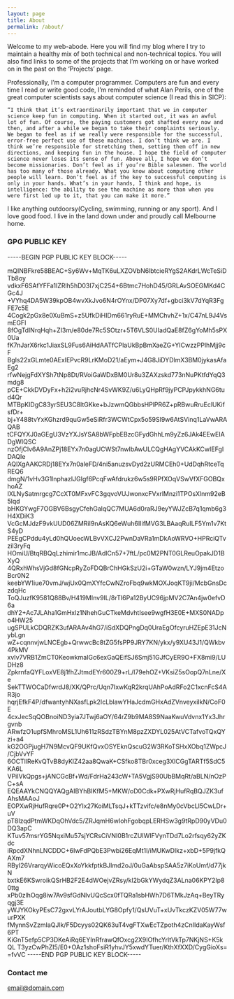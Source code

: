 ```yaml
---
layout: page
title: About
permalink: /about/
---
```


Welcome to my web-abode. Here you will find my blog where I try to maintain a healthy mix of both technical and non-technical topics.  You will also find links to some of the projects that I’m working on or have worked on in the past on the ‘Projects’ page.

Professionally, I’m a computer programmer. Computers are fun and every time I read or write good code, I’m reminded of what Alan Perils, one of the great computer scientists says about computer science (I read this in SICP):

    “I think that it’s extraordinarily important that we in computer science keep fun in computing. When it started out, it was an awful lot of fun. Of course, the paying customers got shafted every now and then, and after a while we began to take their complaints seriously. We began to feel as if we really were responsible for the successful, error-free perfect use of these machines. I don’t think we are. I think we’re responsible for stretching them, setting them off in new directions, and keeping fun in the house. I hope the field of computer science never loses its sense of fun. Above all, I hope we don’t become missionaries. Don’t feel as if you’re Bible salesmen. The world has too many of those already. What you know about computing other people will learn. Don’t feel as if the key to successful computing is only in your hands. What’s in your hands, I think and hope, is intelligence: the ability to see the machine as more than when you were first led up to it, that you can make it more.”

I like anything outdoorsy(Cycling, swimming, running or any sport). And I love good food. I live in the land down under and proudly call Melbourne home.

### GPG PUBLIC KEY


-----BEGIN PGP PUBLIC KEY BLOCK-----

mQINBFkre58BEAC+Sy6Wv+MqTK6uLXZOVbN6lbtcieRYgS2AKdrLWcTeSiDTb8oy
vdkxF6SAfYFFa1IZRlh5hD03I7xjC254+6Btmc7HohD45/GRLAvSOEGMKd4CGc4J
+VYhq4DA5W39kpOB4wvXkJvo6N4rOYnx/DP07Xy7df+gbci3kV7dYqR3FgFE7c5E
4Cogk2pGx8e0XuBmS+z5UfkDiHIDm661ryRuE+MMChvhZ+1x/C47nL9J4VsmEGFl
8fOgTdlNrqHqh+ZI3m/e80de7Rc5SOtzr+5T6VLS0UIadQaE8fZ6gYoMh5sPX0Ua
fK7nJarX6rkc1JiaxSL9Fus6AiHdAATfCPlaUkBpBmXaeZG+YICwzzPPlhMjj9cF
BgIs22xGLmte0AExIEPvcR9LrKMoD21/aEym+J4G8JiDYDlmX3BM0jykasAfaEg2
rfwNejgFdXYSh7tNp8Dt/RVoiGaWDxBM0Ur8u3ZAXzskd773nNuPKtfdYqQ3mdg8
pCE+CkkDVDyFx+h2i2vuRjhcNr4SvWK9Z/u6LyQHpRf9jyPCPJpykkhNG6tud4Qr
MTBpKIDgC83yrSEU3C8ltGKke+bJzwmQGbbsHPlPR6Z+pRBwuRruEclUKifsfDr+
bj+Y488tvYxKGhzrd9quGw5eSiRfr3WCWtCpx5o59Sl9w6AtSVinq1LaVwARAQAB
tCFQYXJ0aGEgU3VzYXJsYSA8bWFpbEBzcGFydGhhLm9yZz6JAk4EEwEIADgWIQSC
nzOfjClv6A9AnZPj18EYx7n0agUCWSt7nwIbAwULCQgHAgYVCAkKCwIEFgIDAQIe
AQIXgAAKCRDj18EYx7n0aleFD/4ni5anuzsvDyd2zURMCEh0+UdDqhRtceTqREQ6
dmgN/1vHv3G1lnphazIJGIgf6PcqFwAfdrukz6w5s9RPfXOqVSwVfXFGOBQxhoAZ
IXLNySatmrgcg7CcXT0MFxvFC3gqvoVUJwonxcFVxrlMnzi1TPOsXlnm92eB5lqd
bHKGYwgF7OGBV6BsgyCfehGalqQC7MUA6d0raRJ9eyYWJZcB7q1qmb6g3H4XDiK3
VcGcMJdzF9vkUUD06ZMRiI9nAsKQ6eWuh6IIifMVG3LBAaqRuILF5Ym1v7KtS4yD
PEEgCPddu4yLd0hQUoecWLBvVXCJ2PwnDaVRa1mDkAoWRVO+HPRciQTvzil3ryFq
HOmiU/BtqRBQqLzhimir1mcJB/AdlCn57+7ftL/pc0M2PNT0GLReuOpakJD1BXyQ
4QRxhWhsVjGd8fGNcpRyZoFDQBrChHGkSzU2i+GTaW0wzn/LYJ9jm4EtzoBcr0N2
keebYW1iue70vmJ/wjUx0QmXYfcCwNZroFbq9wkMOXJoqKT9ji/McbGnsDczdqHc
ToQJuzfK9581Q88Bv/H419MInv9IL/8rTI6Pa12ByUC96jpMV2C7An4jw0efvD6a
dhY2+Ac7JLAha1GmHxlz1NhehGuCTkeMdvhtIsee9wgfH3E0E+MXS0NADpo4HW25
ugSPULkCDQRZK3ufARAAv4hG7/iSdXDQPngDq0UraEgOfcyruHZEpE31JcNybLgn
wZ+cqnnvjwLNCEgb+QrwwcBc8tZG5fsPP9JRY7KN/ykx/y9XU43J1/QWkbv4PkMV
xvIv7VRB1ZmCT0KeowkmaIGc6exGaQEifSJ6Smj51GJfCyER9O+FX8mi9/LUDHz8
ZpkrnfaQYFLoxVE8j1fhZJtmdEYr600Z9+rL/I79ehOZ+VKsiZ5sOopQ7nLne/Xe
SekTTWOCaDfwrdJ8/XK/QPrc/Uqn7IxwKqR2krqUAhPoAdRFo2C1xcnFcS4AR3jo
hqrjEfkF4P/dfwantyhNXasfLpk2IcLblawYHaJcdmGHxAdZVnveyxiIkN/CoF0E
4cxJecSqQOBnoiND3yia7JTwj6aOY/64rZ9b9MA8S9NaaKwuVdvnx1Yx3Jhrgvnb
ARwfzO1upfSMhroMSL1Uh611zRSdzTBYnM8pzZXDYL025AtVCTafvoTQxQYzi+a4
kG2OGPjugH7N9McvQF9UKfQvxOSYEknQscuG2W3RKoTSHxXObq1ZWpcJ/CjbVvYF
6OCTllReKvQTvB8dyKlZ42aa8QwaK+CSfko8TBr0xceg3XlCGgTARTf5SdC5KA6L
VPiIVkQpgs+jANCGcBf+Wd/FdrHa243cW+TA5VgjS90UbBMqRt/aBLN/nOzPC+sA
EQEAAYkCNQQYAQgAIBYhBIKfM5+MKW/oD0Cdk+PXwRjHufRqBQJZK3ufAhsMAAoJ
EOPXwRjHufRqre0P+O2YIx27KoiMLTsqJ+kTTzvifc/e8nMy0cVbcLl5CwLDr+uV
pT8IzqdPtmWKDqOhVdc5/ZRJqmH6wIohFgobqpLERHSw3g9tRpD90yVDu0DQ3apC
KTuv57msrYG5NqxiMu57sjYCRsCiVNI0B1rcZUIWIFVynTDd7Lo2rfsqy62yZKdc
iRpcdXNhnLNCDDC+6IwFdPQbE3Pwbi26EqMt1I/iMUKwDIkz+xbD+5P9jfkQAXm7
RByI26VrarqyWicoEQxXoYkkfptkBJImd2oJ/0uGaAbspSAA5z7iKoUmf/d77jkN
bxtkE6KSwroikQSrHB2F2E4dWOejvZRsy/kl2bGkYWydqZ3ALna06KPY2Ip80ttg
xPb0zlhOqg8iw7Av9sfGdNIvUQcScx0fTQRa1sbHWh7D6TMkJzAq+BeyTRyqgj3E
yWJYKOkyPEsC72gxvLYrAJoutbLYG8Opfy1/QsUVuT+xUvTkczKZV05W77wurPXK
fMynnSvZzmIaQJlk/F5Dcyys02QK63uT4vgFTXwEcTZpoth4zCnIIdaKayWsf6PT
KiGnT5efp5CP3DKeAiRq6EYInRfrawQfOxcg2X9IOfhcYrltVkTp7NKjNS+K5kQL
T3yzCwPhZI5/E0+OAz1shoFsiR1yhvJY5xwdYTuer/KthXfXXD/CygGioXs=
=fvVC
-----END PGP PUBLIC KEY BLOCK-----

### Contact me

[email@domain.com](mailto:email@domain.com)

